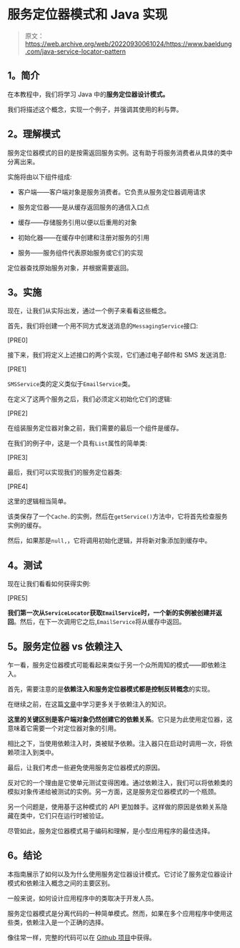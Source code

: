 # 服务定位器模式和 Java 实现

> 原文：<https://web.archive.org/web/20220930061024/https://www.baeldung.com/java-service-locator-pattern>

## **1。简介**

在本教程中，我们将学习 Java 中的**服务定位器设计模式。**

我们将描述这个概念，实现一个例子，并强调其使用的利与弊。

## **2。理解模式**

服务定位器模式的目的是按需返回服务实例。这有助于将服务消费者从具体的类中分离出来。

实施将由以下组件组成:

*   客户端——客户端对象是服务消费者。它负责从服务定位器调用请求

*   服务定位器——是从缓存返回服务的通信入口点

*   缓存——存储服务引用以便以后重用的对象

*   初始化器——在缓存中创建和注册对服务的引用

*   服务——服务组件代表原始服务或它们的实现

定位器查找原始服务对象，并根据需要返回。

## **3。实施**

现在，让我们从实际出发，通过一个例子来看看这些概念。

首先，我们将创建一个用不同方式发送消息的`MessagingService`接口:

[PRE0]

接下来，我们将定义上述接口的两个实现，它们通过电子邮件和 SMS 发送消息:

[PRE1]

`SMSService`类的定义类似于`EmailService`类。

在定义了这两个服务之后，我们必须定义初始化它们的逻辑:

[PRE2]

在组装服务定位器对象之前，我们需要的最后一个组件是缓存。

在我们的例子中，这是一个具有`List`属性的简单类:

[PRE3]

最后，我们可以实现我们的服务定位器类:

[PRE4]

这里的逻辑相当简单。

该类保存了一个`Cache.`的实例，然后在`getService()`方法中，它将首先检查服务实例的缓存。

然后，如果那是`null,`，它将调用初始化逻辑，并将新对象添加到缓存中。

## **4。测试**

现在让我们看看如何获得实例:

[PRE5]

**我们第一次从`ServiceLocator`获取`EmailService`时，一个新的实例被创建并返回**。然后，在下一次调用它之后,`EmailService`将从缓存中返回。

## **5。服务定位器 vs 依赖注入**

乍一看，服务定位器模式可能看起来类似于另一个众所周知的模式——即依赖注入。

首先，需要注意的是**依赖注入和服务定位器模式都是控制反转概念**的实现。

在继续之前，在这篇[文章](/web/20220627092358/https://www.baeldung.com/inversion-control-and-dependency-injection-in-spring)中学习更多关于依赖注入的知识。

**这里的关键区别是客户端对象仍然创建它的依赖关系**。它只是为此使用定位器，这意味着它需要一个对定位器对象的引用。

相比之下，当使用依赖注入时，类被赋予依赖。注入器只在启动时调用一次，将依赖项注入到类中。

最后，让我们考虑一些避免使用服务定位器模式的原因。

反对它的一个理由是它使单元测试变得困难。通过依赖注入，我们可以将依赖类的模拟对象传递给被测试的实例。另一方面，这是服务定位器模式的一个瓶颈。

另一个问题是，使用基于这种模式的 API 更加棘手。这样做的原因是依赖关系隐藏在类中，它们只在运行时被验证。

尽管如此，服务定位器模式易于编码和理解，是小型应用程序的最佳选择。

## **6。结论**

本指南展示了如何以及为什么使用服务定位器设计模式。它讨论了服务定位器设计模式和依赖注入概念之间的主要区别。

一般来说，如何设计应用程序中的类取决于开发人员。

服务定位器模式是分离代码的一种简单模式。然而，如果在多个应用程序中使用这些类，依赖注入是一个正确的选择。

像往常一样，完整的代码可以在 [Github 项目](https://web.archive.org/web/20220627092358/https://github.com/eugenp/tutorials/tree/master/patterns/design-patterns-architectural)中获得。